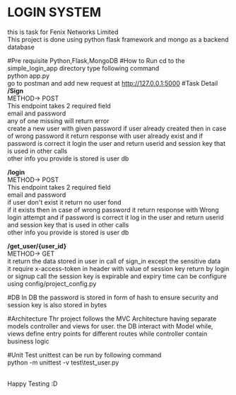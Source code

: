 # LOGIN SYSTEM
this is task for Fenix Networks Limited </br>
This project is done using python flask framework and mongo as a backend database

#Pre requisite
Python,Flask,MongoDB
#How to Run
cd to the simple_login_app directory
type following command<br>
python app.py<br>
go to postman and add new request at 
http://127.0.0.1:5000
#Task Detail
<b>/Sign<br></b>
METHOD-> POST<br>
This endpoint takes 2 required field<br>
email and password <br>
any of one missing will return error<br>
create a new user with given password
if user already created then in case of wrong password it return response with user already exist and if password is correct it login the user and return userid and session key that is used in other calls</br> 
other info you provide is stored is user db

<b>/login<br></b>
METHOD-> POST<br>
This endpoint takes 2 required field<br>
email and password <br>
if user don't exist it return no user fond<br>
if it exists then in case of wrong password it return response with Wrong login attempt and if password is correct it log in the user and return userid and session key that is used in other calls</br> 
other info you provide is stored is user db

<b>/get_user/{user_id}<br></b>
METHOD-> GET<br>
it return the data stored in user in call of sign_in except the sensitive data<br>
it require x-access-token in header with value of session key return by login or signup call
the session key is expirable and expiry time can be configure using config/project_config.py

#DB
In DB the password is stored in form of hash to ensure security and session key is also stored in bytes

#Architecture
Thr project follows the MVC Architecture having separate models controller and views for user.
the DB interact with Model while, views define entry points for different routes while controller contain business logic

#Unit Test
unittest can be run by following command<br>
python -m unittest -v test\test_user.py

<br>Happy Testing :D

